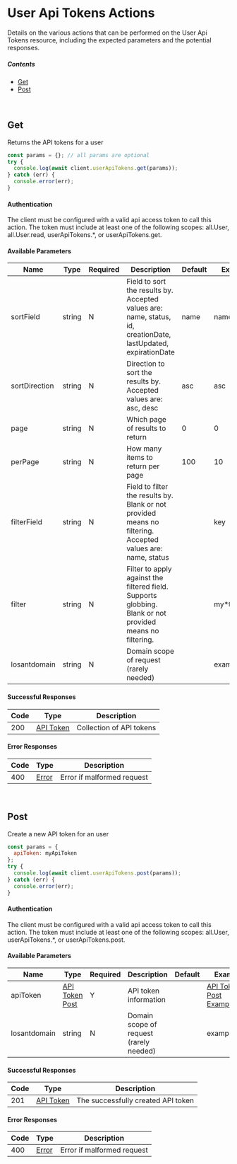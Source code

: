 # User Api Tokens Actions

Details on the various actions that can be performed on the
User Api Tokens resource, including the expected
parameters and the potential responses.

##### Contents

*   [Get](#get)
*   [Post](#post)

<br/>

## Get

Returns the API tokens for a user

```javascript
const params = {}; // all params are optional
try {
  console.log(await client.userApiTokens.get(params));
} catch (err) {
  console.error(err);
}
```

#### Authentication
The client must be configured with a valid api access token to call this
action. The token must include at least one of the following scopes:
all.User, all.User.read, userApiTokens.*, or userApiTokens.get.

#### Available Parameters

| Name | Type | Required | Description | Default | Example |
| ---- | ---- | -------- | ----------- | ------- | ------- |
| sortField | string | N | Field to sort the results by. Accepted values are: name, status, id, creationDate, lastUpdated, expirationDate | name | name |
| sortDirection | string | N | Direction to sort the results by. Accepted values are: asc, desc | asc | asc |
| page | string | N | Which page of results to return | 0 | 0 |
| perPage | string | N | How many items to return per page | 100 | 10 |
| filterField | string | N | Field to filter the results by. Blank or not provided means no filtering. Accepted values are: name, status |  | key |
| filter | string | N | Filter to apply against the filtered field. Supports globbing. Blank or not provided means no filtering. |  | my*token |
| losantdomain | string | N | Domain scope of request (rarely needed) |  | example.com |

#### Successful Responses

| Code | Type | Description |
| ---- | ---- | ----------- |
| 200 | [API Token](../lib/schemas/apiToken.json) | Collection of API tokens |

#### Error Responses

| Code | Type | Description |
| ---- | ---- | ----------- |
| 400 | [Error](../lib/schemas/error.json) | Error if malformed request |

<br/>

## Post

Create a new API token for an user

```javascript
const params = {
  apiToken: myApiToken
};
try {
  console.log(await client.userApiTokens.post(params));
} catch (err) {
  console.error(err);
}
```

#### Authentication
The client must be configured with a valid api access token to call this
action. The token must include at least one of the following scopes:
all.User, userApiTokens.*, or userApiTokens.post.

#### Available Parameters

| Name | Type | Required | Description | Default | Example |
| ---- | ---- | -------- | ----------- | ------- | ------- |
| apiToken | [API Token Post](../lib/schemas/apiTokenPost.json) | Y | API token information |  | [API Token Post Example](_schemas.md#api-token-post-example) |
| losantdomain | string | N | Domain scope of request (rarely needed) |  | example.com |

#### Successful Responses

| Code | Type | Description |
| ---- | ---- | ----------- |
| 201 | [API Token](../lib/schemas/apiToken.json) | The successfully created API token |

#### Error Responses

| Code | Type | Description |
| ---- | ---- | ----------- |
| 400 | [Error](../lib/schemas/error.json) | Error if malformed request |

